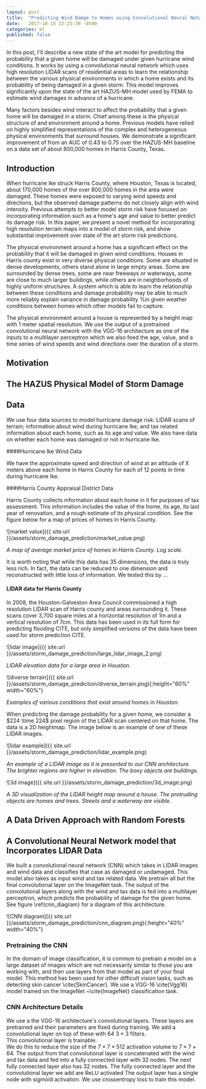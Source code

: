 ```yaml
---
layout: post
title:  "Predicting Wind Damge to Homes using Convolutional Neural Networks"
date:   2017-10-15 22:25:30 -0500
categories: ml
published: false
---
```



In this post, I'll describe a new state of the art model for predicting the probability that a given home will be damaged under given hurricane wind conditions. It works by using a convolutional neural network which uses high resolution LIDAR scans of residential areas to learn the relationship between the various physical environments in which a home exists and its probability of being damaged in a given storm.
This model improves significantly upon the state of the art HAZUS-MH model used by FEMA to estimate wind damages in advance of a hurricane.  

Many factors besides wind interact to affect the probability that a given home will be damaged in a storm.  Chief among these is the physical structure of and environment around a home.  Previous models have relied on highly simplified representations of the complex and heterogeneous physical environments that surround houses.
We demonstrate a significant improvement of from an AUC of 0.43 to 0.75  over the HAZUS-MH baseline on a data set of about 800,000 homes in Harris County, Texas.

## Introduction
When hurricane Ike struck Harris County, where Houston, Texas is located, about 170,000 homes of the over 800,000 homes in the area were damaged.  These homes were exposed to varying wind speeds and directions, but the observed damage patterns do not closely align with wind intensity.  Previous attempts to better model storm risk have focused on incorporating information such as a home's age and value to better predict its damage risk. In this paper, we present a novel method for incorporating high resolution terrain maps into a model of storm risk, and show substantial improvement over state of the art storm risk predictions.

The physical environment around a home has a significant effect on the probability that it will be damaged in given wind conditions.  Houses in Harris county exist in very diverse physical conditions.  Some are situated in dense developments, others stand alone in large empty areas.  Some are surrounded by dense trees, some are near freeways or waterways, some are close to much larger buildings, while others are in neighborhoods of highly uniform structures. A system which is able to learn the relationship between these conditions and damage probability may be able to much more reliably explain variance in damage probability %in given weather conditions 
between homes which other models fail to capture.

The physical environment around a house is represented by a height map with 1 meter spatial resolution.  We use the output of a pretrained convolutional neural network with the VGG-16 architecture as one of the inputs to a multilayer perceptron which we also feed the age, value, and a time series of wind speeds and wind directions over the duration of a storm.

## Motivation



## The HAZUS Physical Model of Storm Damage

## Data

We use four data sources to model hurricane damage risk: LIDAR scans of terrain; information about wind during hurricane Ike; and tax related information about each home, such as its age and value.  We also have data on whether each home was damaged or not in hurricane Ike.

####Hurricane Ike Wind Data

We have the approximate speed and direction of wind at an altitude of X meters above each home in Harris County for each of 12 points in time during hurricane Ike. 

####Harris County Appraisal District Data


Harris County collects information about each home in it for purposes of tax assessment.  This information includes the value of the home, its age, its last year of renovation, and a rough estimate of its physical condition.  See the figure below for a map of prices of homes in Harris County.

![market value]({{ site.url }}/assets/storm_damage_prediction/market_value.png)<!-- {:height="30%" width="30%"} -->

*A map of average market price of homes in Harris County.  Log scale.*

It is worth noting that while this data has 35 dimensions, the data is truly less rich.  In fact, the data can be reduced to one dimension and reconstructed with little loss of information.  We tested this by ... 


#### LIDAR data for Harris County

In 2008, the Houston-Galveston Area Council commissioned a  high resolution LIDAR scan of Harris county and areas surrounding it.  These scans cover 3,700 square miles at a horizontal resolution of 1m and a vertical resolution of 7cm.  This data has been used in its full form for predicting flooding CITE, but only simplified versions of the data have been used for storm prediction CITE.


![lidar image]({{ site.url }}/assets/storm_damage_prediction/large_lidar_image_2.png)

*LIDAR elevation data for a large area in Houston.*


![diverse terrain]({{ site.url }}/assets/storm_damage_prediction/diverse_terrain.png){:height="60%" width="60%"}

*Examples of various conditions that exist around homes in Houston.*


When predicting the damage probability for a given home, we consider a $224 \time 224$ pixel region of the LIDAR scan centered on that home.  The data is a 2D heightmap.  The image below is an example of one of these LIDAR images. 

![lidar example]({{ site.url }}/assets/storm_damage_prediction/lidar_example.png)

*An example of a LIDAR image as it is presented to our CNN architecture.  The brighter regions are higher in elevation.  The boxy objects are buildings.*


![3d image]({{ site.url }}/assets/storm_damage_prediction/3d_image.png)<!-- {:height="50%" width="50%"} -->

*A 3D visualization of the LIDAR height map around a house.  The protruding objects are homes and trees.  Streets and a waterway are visible.*

## A Data Driven Approach with Random Forests




## A Convolutional Neural Network model that Incorporates LIDAR Data

We built a convolutional neural network (CNN) which takes in LIDAR images and wind data and classifies that case as damaged or undamaged.  This model also takes as input wind and tax related data.  We pretrain all but the final convolutional layer on the ImageNet task.  The output of the convolutional layers along with the wind and tax data is fed into a multilayer perceptron, which predicts the probability of damage for the given home.  See figure \ref{cnn_diagram} for a diagram of this architecture.

![CNN diagram]({{ site.url }}/assets/storm_damage_prediction/cnn_diagram.png){:height="40%" width="40%"}

### Pretraining the CNN

In the domain of image classification, it is common to pretrain a model on a large dataset of images which are not necessarily similar to those you are working with, and then use layers from that model as part of your final model.  This method has been used for other difficult vision tasks, such as detecting skin cancer \cite{SkinCancer}.  We use a VGG-16 \cite{Vgg16} model trained on the ImageNet ~\cite{ImageNet} classification task. 

### CNN Architecture Details

We use a the VGG-16 architecture's convolutional layers.  These layers are pretrained and their parameters are fixed during training.  We add a convolutional layer on top of these with $64~ 3\times 3$ filters.  
This convolutional layer is trainable.  
We do this to reduce the size of the $7\times 7\times 512$ activation volume to $7 \times 7 \times 64$. The output from that convolutional layer is concatenated with the wind and tax data and fed into a fully connected layer with 32 nodes.  The next fully connected layer also has 32 nodes.  The fully connected layer and the convolutional layer we add are ReLU activated  The output layer has a single node with sigmoid activation.  We use crossentropy loss to train this model.

